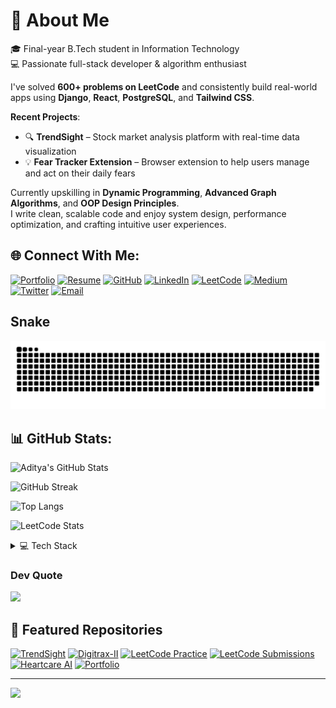 # 💫 About Me

🎓 Final-year B.Tech student in Information Technology  
💻 Passionate full-stack developer & algorithm enthusiast  

I've solved **600+ problems on LeetCode** and consistently build real-world apps using **Django**, **React**, **PostgreSQL**, and **Tailwind CSS**.

**Recent Projects**:
- 🔍 **TrendSight** – Stock market analysis platform with real-time data visualization  
- 💡 **Fear Tracker Extension** – Browser extension to help users manage and act on their daily fears  

Currently upskilling in **Dynamic Programming**, **Advanced Graph Algorithms**, and **OOP Design Principles**.  
I write clean, scalable code and enjoy system design, performance optimization, and crafting intuitive user experiences.


## 🌐 Connect With Me:
[![Portfolio](https://img.shields.io/badge/Portfolio-000?logo=vercel&logoColor=white)](https://portfolio-4r81.vercel.app)
[![Resume](https://img.shields.io/badge/Resume-PDF-red)](https://drive.google.com/file/d/1076M3UXUlQeA_gS9ECD0NOBPVU63_oeW/view?usp=sharing)
[![GitHub](https://img.shields.io/badge/GitHub-000?logo=github&logoColor=white)](https://github.com/kaditya67)
[![LinkedIn](https://img.shields.io/badge/LinkedIn-0077B5?logo=linkedin&logoColor=white)](https://linkedin.com/in/aditya-ojha-83406825a)
[![LeetCode](https://img.shields.io/badge/LeetCode-FFA116?logo=leetcode&logoColor=white)](https://leetcode.com/kaditya67)
[![Medium](https://img.shields.io/badge/Medium-12100E?logo=medium&logoColor=white)](https://medium.com/@kaditya67)
[![Twitter](https://img.shields.io/badge/X-black?logo=X&logoColor=white)](https://x.com/Aditya_Ojha__)
[![Email](https://img.shields.io/badge/Gmail-D14836?logo=gmail&logoColor=white)](mailto:ojhaaditya913@gmail.com)

## Snake
![Contribution Snake](https://raw.githubusercontent.com/kaditya67/kaditya67/output/github-contribution-grid-snake.svg)

## 📊 GitHub Stats:
![Aditya's GitHub Stats](https://github-readme-stats.vercel.app/api?username=kaditya67&show_icons=true&theme=dracula&include_all_commits=true&count_private=true)

![GitHub Streak](https://nirzak-streak-stats.vercel.app/?user=kaditya67&theme=dracula&hide_border=false)

![Top Langs](https://github-readme-stats.vercel.app/api/top-langs/?username=kaditya67&theme=dracula&layout=compact)

![LeetCode Stats](https://leetcard.jacoblin.cool/kaditya67?theme=dark)

<details>
  <summary>💻 Tech Stack</summary>

<be>

![C](https://img.shields.io/badge/c-%2300599C.svg?style=for-the-badge&logo=c&logoColor=white) ![C++](https://img.shields.io/badge/c++-%2300599C.svg?style=for-the-badge&logo=c%2B%2B&logoColor=white) ![CSS3](https://img.shields.io/badge/css3-%231572B6.svg?style=for-the-badge&logo=css3&logoColor=white) ![GraphQL](https://img.shields.io/badge/-GraphQL-E10098?style=for-the-badge&logo=graphql&logoColor=white) ![HTML5](https://img.shields.io/badge/html5-%23E34F26.svg?style=for-the-badge&logo=html5&logoColor=white) ![Java](https://img.shields.io/badge/java-%23ED8B00.svg?style=for-the-badge&logo=openjdk&logoColor=white) ![JavaScript](https://img.shields.io/badge/javascript-%23323330.svg?style=for-the-badge&logo=javascript&logoColor=%23F7DF1E) ![Markdown](https://img.shields.io/badge/markdown-%23000000.svg?style=for-the-badge&logo=markdown&logoColor=white) ![Python](https://img.shields.io/badge/python-3670A0?style=for-the-badge&logo=python&logoColor=ffdd54) ![TypeScript](https://img.shields.io/badge/typescript-%23007ACC.svg?style=for-the-badge&logo=typescript&logoColor=white) ![AWS](https://img.shields.io/badge/AWS-%23FF9900.svg?style=for-the-badge&logo=amazon-aws&logoColor=white) ![Render](https://img.shields.io/badge/Render-%46E3B7.svg?style=for-the-badge&logo=render&logoColor=white) ![Vercel](https://img.shields.io/badge/vercel-%23000000.svg?style=for-the-badge&logo=vercel&logoColor=white) ![Angular.js](https://img.shields.io/badge/angular.js-%23E23237.svg?style=for-the-badge&logo=angularjs&logoColor=white) ![JavaFX](https://img.shields.io/badge/javafx-%23FF0000.svg?style=for-the-badge&logo=javafx&logoColor=white) ![JWT](https://img.shields.io/badge/JWT-black?style=for-the-badge&logo=JSON%20web%20tokens) ![NodeJS](https://img.shields.io/badge/node.js-6DA55F?style=for-the-badge&logo=node.js&logoColor=white) ![Next JS](https://img.shields.io/badge/Next-black?style=for-the-badge&logo=next.js&logoColor=white) ![Nodemon](https://img.shields.io/badge/NODEMON-%23323330.svg?style=for-the-badge&logo=nodemon&logoColor=%BBDEAD) ![Redux](https://img.shields.io/badge/redux-%23593d88.svg?style=for-the-badge&logo=redux&logoColor=white) ![React](https://img.shields.io/badge/react-%2320232a.svg?style=for-the-badge&logo=react&logoColor=%2361DAFB) ![Vite](https://img.shields.io/badge/vite-%23646CFF.svg?style=for-the-badge&logo=vite&logoColor=white) ![Jenkins](https://img.shields.io/badge/jenkins-%232C5263.svg?style=for-the-badge&logo=jenkins&logoColor=white) ![Appwrite](https://img.shields.io/badge/Appwrite-%23FD366E.svg?style=for-the-badge&logo=appwrite&logoColor=white) ![MySQL](https://img.shields.io/badge/mysql-4479A1.svg?style=for-the-badge&logo=mysql&logoColor=white) ![MongoDB](https://img.shields.io/badge/MongoDB-%234ea94b.svg?style=for-the-badge&logo=mongodb&logoColor=white) ![MicrosoftSQLServer](https://img.shields.io/badge/Microsoft%20SQL%20Server-CC2927?style=for-the-badge&logo=microsoft%20sql%20server&logoColor=white) ![Postgres](https://img.shields.io/badge/postgres-%23316192.svg?style=for-the-badge&logo=postgresql&logoColor=white) ![SQLite](https://img.shields.io/badge/sqlite-%2307405e.svg?style=for-the-badge&logo=sqlite&logoColor=white) ![Supabase](https://img.shields.io/badge/Supabase-3ECF8E?style=for-the-badge&logo=supabase&logoColor=white) ![Keras](https://img.shields.io/badge/Keras-%23D00000.svg?style=for-the-badge&logo=Keras&logoColor=white) ![Matplotlib](https://img.shields.io/badge/Matplotlib-%23ffffff.svg?style=for-the-badge&logo=Matplotlib&logoColor=black) ![NumPy](https://img.shields.io/badge/numpy-%23013243.svg?style=for-the-badge&logo=numpy&logoColor=white) ![Pandas](https://img.shields.io/badge/pandas-%23150458.svg?style=for-the-badge&logo=pandas&logoColor=white) ![Plotly](https://img.shields.io/badge/Plotly-%233F4F75.svg?style=for-the-badge&logo=plotly&logoColor=white) ![PyTorch](https://img.shields.io/badge/PyTorch-%23EE4C2C.svg?style=for-the-badge&logo=PyTorch&logoColor=white) ![scikit-learn](https://img.shields.io/badge/scikit--learn-%23F7931E.svg?style=for-the-badge&logo=scikit-learn&logoColor=white) ![TensorFlow](https://img.shields.io/badge/TensorFlow-%23FF6F00.svg?style=for-the-badge&logo=TensorFlow&logoColor=white) ![GitLab](https://img.shields.io/badge/gitlab-%23181717.svg?style=for-the-badge&logo=gitlab&logoColor=white) ![GitHub](https://img.shields.io/badge/github-%23121011.svg?style=for-the-badge&logo=github&logoColor=white) ![Git](https://img.shields.io/badge/git-%23F05033.svg?style=for-the-badge&logo=git&logoColor=white) ![Postman](https://img.shields.io/badge/Postman-FF6C37?style=for-the-badge&logo=postman&logoColor=white) ![Power Bi](https://img.shields.io/badge/power_bi-F2C811?style=for-the-badge&logo=powerbi&logoColor=black) ![SonarQube](https://img.shields.io/badge/SonarQube-black?style=for-the-badge&logo=sonarqube&logoColor=4E9BCD) ![Docker](https://img.shields.io/badge/docker-%230db7ed.svg?style=for-the-badge&logo=docker&logoColor=white)
  
  
</details>

### Dev Quote
![](https://quotes-github-readme.vercel.app/api?type=horizontal&theme=radical)

## 🚀 Featured Repositories

[![TrendSight](https://img.shields.io/badge/TrendSight-Stock_Analysis-blue?logo=github)](https://github.com/Kaditya67/TrendSight-saas)
[![Digitrax-II](https://img.shields.io/badge/Digitrax--II-Attendance_System-orange?logo=github)](https://github.com/Kaditya67/Attrendance-System)
[![LeetCode Practice](https://img.shields.io/badge/LeetCode-Practice_Problems-yellow?logo=leetcode)](https://github.com/Kaditya67/practice-leetcode/tree/master)
[![LeetCode Submissions](https://img.shields.io/badge/LeetCode-Submissions-orange?logo=leetcode)](https://github.com/Kaditya67/leetcode-submissions)
[![Heartcare AI](https://img.shields.io/badge/Heartcare_AI-ECG_Prediction-red?logo=github)](https://github.com/Kaditya67/ecg_project)
[![Portfolio](https://img.shields.io/badge/Portfolio-Next.js_%2B_Tailwind-black?logo=vercel)](https://github.com/Kaditya67/Portfolio)

---
[![](https://visitcount.itsvg.in/api?id=kaditya67&icon=0&color=0)](https://visitcount.itsvg.in)

<!-- Proudly created with GPRM ( https://gprm.itsvg.in ) -->
